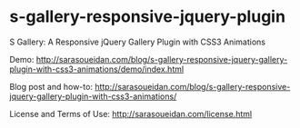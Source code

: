 s-gallery-responsive-jquery-plugin
==================================

S Gallery: A Responsive jQuery Gallery Plugin with CSS3 Animations

Demo: http://sarasoueidan.com/blog/s-gallery-responsive-jquery-gallery-plugin-with-css3-animations/demo/index.html

Blog post and how-to: http://sarasoueidan.com/blog/s-gallery-responsive-jquery-gallery-plugin-with-css3-animations/

License and Terms of Use: http://sarasoueidan.com/license.html
